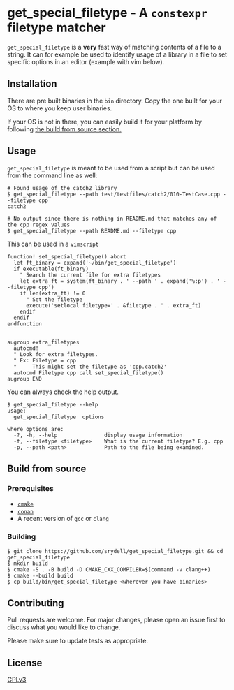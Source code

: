 # get_special_filetype - A `constexpr` filetype matcher #

`get_special_filetype` is a **very** fast way of matching contents of a file to a string. It can for example be used to identify usage of a library in a file to set specific options in an editor (example with vim below).

## Installation ##

There are pre built binaries in the `bin` directory. Copy the one built for your OS to where you keep user binaries.

If your OS is not in there, you can easily build it for your platform by following [the build from source section.](#Build-from-source)

## Usage ##

`get_special_filetype` is meant to be used from a script but can be used from the command line as well:

```shell
# Found usage of the catch2 library
$ get_special_filetype --path test/testfiles/catch2/010-TestCase.cpp --filetype cpp
catch2

# No output since there is nothing in README.md that matches any of the cpp regex values
$ get_special_filetype --path README.md --filetype cpp
```

This can be used in a `vimscript`

```vim
function! set_special_filetype() abort
  let ft_binary = expand('~/bin/get_special_filetype')
  if executable(ft_binary)
    " Search the current file for extra filetypes
    let extra_ft = system(ft_binary . ' --path ' . expand('%:p') . ' --filetype cpp')
    if len(extra_ft) != 0
      " Set the filetype
      execute('setlocal filetype=' . &filetype . ' . extra_ft)
    endif
  endif
endfunction


augroup extra_filetypes
  autocmd!
  " Look for extra filetypes.
  " Ex: Filetype = cpp
  "     This might set the filetype as 'cpp.catch2'
  autocmd Filetype cpp call set_special_filetype()
augroup END

```


You can always check the help output.

```shell
$ get_special_filetype --help
usage:
  get_special_filetype  options

where options are:
  -?, -h, --help               display usage information
  -f, --filetype <filetype>    What is the current filetype? E.g. cpp
  -p, --path <path>            Path to the file being examined.
```

## Build from source ##

### Prerequisites ###

* [`cmake`](https://cmake.org/download/)
* [`conan`](https://docs.conan.io/en/latest/installation.html)
* A recent version of `gcc` or `clang`

### Building ###

```shell
$ git clone https://github.com/srydell/get_special_filetype.git && cd get_special_filetype
$ mkdir build
$ cmake -S . -B build -D CMAKE_CXX_COMPILER=$(command -v clang++)
$ cmake --build build
$ cp build/bin/get_special_filetype <wherever you have binaries>
```

## Contributing ##
Pull requests are welcome. For major changes, please open an issue first to discuss what you would like to change.

Please make sure to update tests as appropriate.

## License ##
[GPLv3](https://choosealicense.com/licenses/gpl-3.0/)
